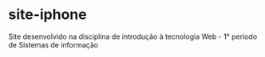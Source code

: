 # site-iphone
Site desenvolvido na disciplina de introdução à tecnologia Web - 1° periodo de Sistemas de informação
